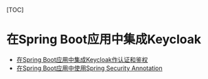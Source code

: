 [TOC]

# 在Spring Boot应用中集成Keycloak

- [在Spring Boot应用中集成Keycloak作认证和鉴权](https://cookcode.blog.csdn.net/article/details/118821925)
- [在Spring Boot应用中使用Spring Security Annotation](https://cookcode.blog.csdn.net/article/details/118996131)